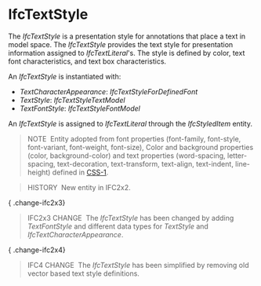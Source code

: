 IfcTextStyle
============

The _IfcTextStyle_ is a presentation style for annotations that place a text in model space. The _IfcTextStyle_ provides the text style for presentation information assigned to _IfcTextLiteral_'s. The style is defined by color, text font characteristics, and text box characteristics.

An _IfcTextStyle_ is instantiated with:

* _TextCharacterAppearance_: _IfcTextStyleForDefinedFont_
* _TextStyle_: _IfcTextStyleTextModel_
* _TextFontStyle_: _IfcTextStyleFontModel_

An _IfcTextStyle_ is assigned to _IfcTextLiteral_ through the _IfcStyledItem_ entity.

> NOTE&nbsp; Entity adopted from font properties (font-family, font-style, font-variant, font-weight, font-size), Color and background properties (color, background-color) and text properties (word-spacing, letter-spacing, text-decoration, text-transform, text-align, text-indent, line-height) defined in [CSS-1](../../../bibliography.htm#CSS1).

> HISTORY&nbsp; New entity in IFC2x2.

{ .change-ifc2x3}
> IFC2x3 CHANGE&nbsp; The _IfcTextStyle_ has been changed by adding _TextFontStyle_ and different data types for _TextStyle_ and _IfcTextCharacterAppearance_.

{ .change-ifc2x4}
> IFC4 CHANGE&nbsp; The _IfcTextStyle_ has been simplified by removing old vector based text style definitions.
